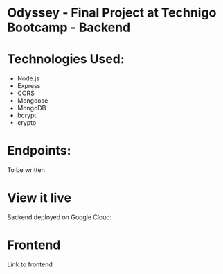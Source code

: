 # Odyssey - Final Project at Technigo Bootcamp - Backend

# Technologies Used:
- Node.js
- Express
- CORS
- Mongoose
- MongoDB
- bcrypt
- crypto

# Endpoints:

To be written

# View it live

Backend deployed on Google Cloud:



# Frontend
Link to frontend